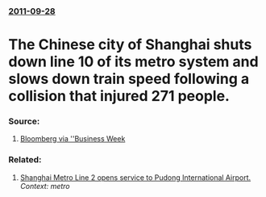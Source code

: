 ### [2011-09-28](/news/2011/09/28/index.md)

# The Chinese city of Shanghai shuts down line 10 of its metro system and slows down train speed following a collision that injured 271 people. 




### Source:

1. [Bloomberg via ''Business Week](http://www.businessweek.com/news/2011-09-28/shanghai-closes-subway-stations-slows-trains-after-crash.html)

### Related:

1. [Shanghai Metro Line 2 opens service to Pudong International Airport. ](/news/2010/04/9/shanghai-metro-line-2-opens-service-to-pudong-international-airport.md) _Context: metro_
